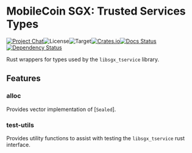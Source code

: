 # MobileCoin SGX: Trusted Services Types

[![Project Chat][chat-image]][chat-link]<!--
-->![License][license-image]<!--
-->![Target][target-image]<!--
-->[![Crates.io][crate-image]][crate-link]<!--
-->[![Docs Status][docs-image]][docs-link]<!--
-->[![Dependency Status][deps-image]][deps-link]

Rust wrappers for types used by the `libsgx_tservice` library.

## Features

### alloc

Provides vector implementation of [`Sealed`].

### test-utils

Provides utility functions to assist with testing the `libsgx_tservice` rust
interface.

[chat-image]: https://img.shields.io/discord/844353360348971068?style=flat-square
[chat-link]: https://mobilecoin.chat
[license-image]: https://img.shields.io/crates/l/mc-sgx-tservice-types?style=flat-square
[target-image]: https://img.shields.io/badge/target-any-brightgreen?style=flat-square
[crate-image]: https://img.shields.io/crates/v/mc-sgx-tservice-types.svg?style=flat-square
[crate-link]: https://crates.io/crates/mc-sgx-tservice-types
[docs-image]: https://img.shields.io/docsrs/mc-sgx-tservice-types?style=flat-square
[docs-link]: https://docs.rs/crate/mc-sgx-tservice-types
[deps-image]: https://deps.rs/crate/mc-sgx-tservice-types/0.4.0/status.svg?style=flat-square
[deps-link]: https://deps.rs/crate/mc-sgx-tservice-types/0.4.0
